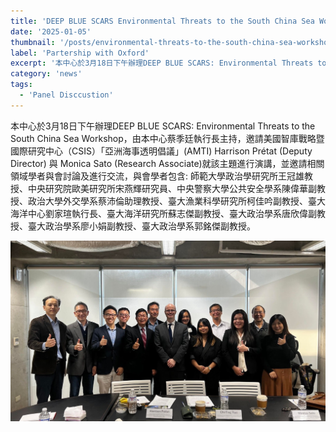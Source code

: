 ```yaml
---
title: 'DEEP BLUE SCARS Environmental Threats to the South China Sea Workshop'
date: '2025-01-05'
thumbnail: '/posts/environmental-threats-to-the-south-china-sea-workshop/img-01.jpg'
label: 'Partership with Oxford'
excerpt: '本中心於3月18日下午辦理DEEP BLUE SCARS: Environmental Threats to the South China Sea Workshop，由本中心蔡季廷執行長主持。'
category: 'news'
tags:
  - 'Panel Disccustion'
---
```


本中心於3月18日下午辦理DEEP BLUE SCARS: Environmental Threats to the South China Sea Workshop，由本中心蔡季廷執行長主持，邀請美國智庫戰略暨國際研究中心（CSIS）「亞洲海事透明倡議」(AMTI) Harrison Prétat (Deputy Director) 與 Monica Sato (Research Associate)就該主題進行演講，並邀請相關領域學者與會討論及進行交流，與會學者包含: 師範大學政治學研究所王冠雄教授、中央研究院歐美研究所宋燕輝研究員、中央警察大學公共安全學系陳偉華副教授、政治大學外交學系蔡沛倫助理教授、臺大漁業科學研究所柯佳吟副教授、臺大海洋中心劉家瑄執行長、臺大海洋研究所蘇志傑副教授、臺大政治學系唐欣偉副教授、臺大政治學系廖小娟副教授、臺大政治學系郭銘傑副教授。

![image](./img-01.jpg '123123')
